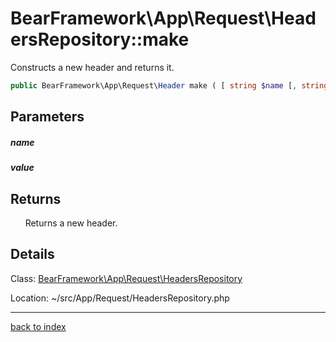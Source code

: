 # BearFramework\App\Request\HeadersRepository::make

Constructs a new header and returns it.

```php
public BearFramework\App\Request\Header make ( [ string $name [, string $value ]] )
```

## Parameters

##### name

##### value

## Returns

&nbsp;&nbsp;&nbsp;&nbsp;&nbsp;&nbsp;Returns a new header.

## Details

Class: [BearFramework\App\Request\HeadersRepository](bearframework.app.request.headersrepository.class.md)

Location: ~/src/App/Request/HeadersRepository.php

---

[back to index](index.md)

